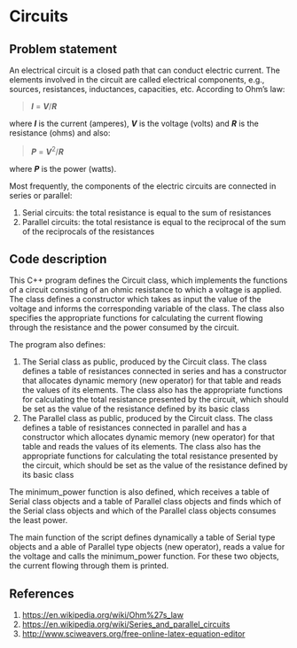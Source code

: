 # Circuits

## Problem statement
An electrical circuit is a closed path that can conduct electric current. The elements involved in the circuit are called electrical components, e.g., sources, resistances, inductances, capacities, etc. According to Ohm’s law:

> ***I*** = ***V***/***R***

where ***I*** is the current (amperes), ***V*** is the voltage (volts) and ***R*** is the resistance (ohms) and also:

> ***P*** = ***V***<sup>2</sup>/***R***

where ***P*** is the power (watts).

Most frequently, the components of the electric circuits are connected in series or parallel:
1. Serial circuits: the total resistance is equal to the sum of resistances
2. Parallel circuits: the total resistance is equal to the reciprocal of the sum of the reciprocals of the resistances

## Code description
This C++ program defines the Circuit class, which implements the functions of a circuit consisting of an ohmic resistance to which a voltage is applied. The class defines a constructor which takes as input the value of the voltage and informs the corresponding variable of the class. The class also specifies the appropriate functions for calculating the current flowing through the resistance and the power consumed by the circuit.

The program also defines:
1. The Serial class as public, produced by the Circuit class. The class defines a table of resistances connected in series and has a constructor that allocates dynamic memory (new operator) for that table and reads the values of its elements. The class also has the appropriate functions for calculating the total resistance presented by the circuit, which should be set as the value of the resistance defined by its basic class
2. The Parallel class as public, produced by the Circuit class. The class defines a table of resistances connected in parallel and has a constructor which allocates dynamic memory (new operator) for that table and reads the values of its elements. The class also has the appropriate functions for calculating the total resistance presented by the circuit, which should be set as the value of the resistance defined by its basic class

The minimum_power function is also defined, which receives a table of Serial class objects and a table of Parallel class objects and finds which of the Serial class objects and which of the Parallel class objects consumes the least power.

The main function of the script defines dynamically a table of Serial type objects and a able of Parallel type objects (new operator), reads a value for the voltage and calls the minimum_power function. For these two objects, the current flowing through them is printed.

## References
1. https://en.wikipedia.org/wiki/Ohm%27s_law
2. https://en.wikipedia.org/wiki/Series_and_parallel_circuits
3. http://www.sciweavers.org/free-online-latex-equation-editor
